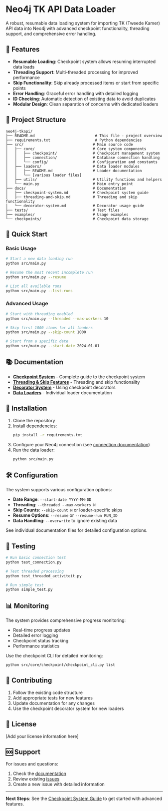 # Neo4j TK API Data Loader

A robust, resumable data loading system for importing TK (Tweede Kamer) API data into Neo4j with advanced checkpoint functionality, threading support, and comprehensive error handling.

## 🚀 Features

- **Resumable Loading**: Checkpoint system allows resuming interrupted data loads
- **Threading Support**: Multi-threaded processing for improved performance
- **Skip Functionality**: Skip already processed items or start from specific points
- **Error Handling**: Graceful error handling with detailed logging
- **ID Checking**: Automatic detection of existing data to avoid duplicates
- **Modular Design**: Clean separation of concerns with dedicated loaders

## 📁 Project Structure

```
neo4j-tkapi/
├── README.md                           # This file - project overview
├── requirements.txt                    # Python dependencies
├── src/                               # Main source code
│   ├── core/                          # Core system components
│   │   ├── checkpoint/                # Checkpoint management system
│   │   ├── connection/                # Database connection handling
│   │   └── config/                    # Configuration and constants
│   ├── loaders/                       # Data loader modules
│   │   ├── README.md                  # Loader documentation
│   │   └── [various loader files]
│   ├── utils/                         # Utility functions and helpers
│   └── main.py                        # Main entry point
├── docs/                              # Documentation
│   ├── checkpoint-system.md           # Checkpoint system guide
│   ├── threading-and-skip.md          # Threading and skip functionality
│   └── decorator-system.md            # Decorator usage guide
├── tests/                             # Test files
├── examples/                          # Usage examples
└── checkpoints/                       # Checkpoint data storage
```

## 🏃 Quick Start

### Basic Usage

```bash
# Start a new data loading run
python src/main.py

# Resume the most recent incomplete run
python src/main.py --resume

# List all available runs
python src/main.py --list-runs
```

### Advanced Usage

```bash
# Start with threading enabled
python src/main.py --threaded --max-workers 10

# Skip first 1000 items for all loaders
python src/main.py --skip-count 1000

# Start from a specific date
python src/main.py --start-date 2024-01-01
```

## 📚 Documentation

- **[Checkpoint System](docs/checkpoint-system.md)** - Complete guide to the checkpoint system
- **[Threading & Skip Features](docs/threading-and-skip.md)** - Threading and skip functionality
- **[Decorator System](docs/decorator-system.md)** - Using checkpoint decorators
- **[Data Loaders](src/loaders/README.md)** - Individual loader documentation

## 🔧 Installation

1. Clone the repository
2. Install dependencies:
   ```bash
   pip install -r requirements.txt
   ```
3. Configure your Neo4j connection (see [connection documentation](src/core/connection/README.md))
4. Run the data loader:
   ```bash
   python src/main.py
   ```

## 🛠️ Configuration

The system supports various configuration options:

- **Date Range**: `--start-date YYYY-MM-DD`
- **Threading**: `--threaded --max-workers N`
- **Skip Counts**: `--skip-count N` or loader-specific skips
- **Resume Options**: `--resume` or `--resume-run RUN_ID`
- **Data Handling**: `--overwrite` to ignore existing data

See individual documentation files for detailed configuration options.

## 🧪 Testing

```bash
# Run basic connection test
python test_connection.py

# Test threaded processing
python test_threaded_activiteit.py

# Run simple test
python simple_test.py
```

## 📊 Monitoring

The system provides comprehensive progress monitoring:

- Real-time progress updates
- Detailed error logging
- Checkpoint status tracking
- Performance statistics

Use the checkpoint CLI for detailed monitoring:

```bash
python src/core/checkpoint/checkpoint_cli.py list
```

## 🤝 Contributing

1. Follow the existing code structure
2. Add appropriate tests for new features
3. Update documentation for any changes
4. Use the checkpoint decorator system for new loaders

## 📄 License

[Add your license information here]

## 🆘 Support

For issues and questions:

1. Check the [documentation](docs/)
2. Review existing [issues](../../issues)
3. Create a new issue with detailed information

---

**Next Steps**: See the [Checkpoint System Guide](docs/checkpoint-system.md) to get started with advanced features. 